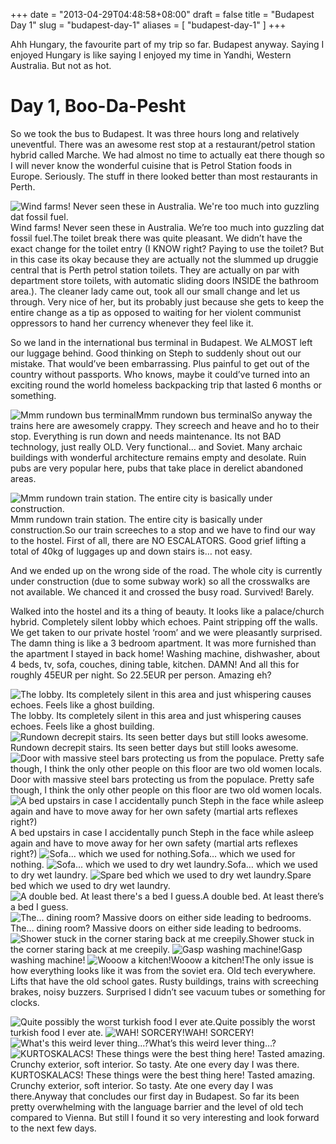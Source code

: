 +++
date = "2013-04-29T04:48:58+08:00"
draft = false
title = "Budapest Day 1"
slug = "budapest-day-1"
aliases = [
	"budapest-day-1"
]
+++

Ahh Hungary, the favourite part of my trip so far. Budapest anyway. Saying I enjoyed Hungary is like saying I enjoyed my time in Yandhi, Western Australia. But not as hot.


# Day 1, Boo-Da-Pesht

So we took the bus to Budapest. It was three hours long and relatively uneventful. There was an awesome rest stop at a restaurant/petrol station hybrid called Marche. We had almost no time to actually eat there though so I will never know the wonderful cuisine that is Petrol Station foods in Europe. Seriously. The stuff in there looked better than most restaurants in Perth.


![Wind farms! Never seen these in Australia. We're too much into guzzling dat fossil fuel.](/travel-blog/images/2013/05/img_20130428_122601.jpg)Wind farms! Never seen these in Australia. We’re too much into guzzling dat fossil fuel.The toilet break there was quite pleasant. We didn’t have the exact change for the toilet entry (I KNOW right? Paying to use the toilet? But in this case its okay because they are actually not the slummed up druggie central that is Perth petrol station toilets. They are actually on par with department store toilets, with automatic sliding doors INSIDE the bathroom area.). The cleaner lady came out, took all our small change and let us through. Very nice of her, but its probably just because she gets to keep the entire change as a tip as opposed to waiting for her violent communist oppressors to hand her currency whenever they feel like it.

So we land in the international bus terminal in Budapest. We ALMOST left our luggage behind. Good thinking on Steph to suddenly shout out our mistake. That would’ve been embarrassing. Plus painful to get out of the country without passports. Who knows, maybe it could’ve turned into an exciting round the world homeless backpacking trip that lasted 6 months or something.


![Mmm rundown bus terminal](/travel-blog/images/2013/05/img_20130428_154549.jpg)Mmm rundown bus terminalSo anyway the trains here are awesomely crappy. They screech and heave and ho to their stop. Everything is run down and needs maintenance. Its not BAD technology, just really OLD. Very functional… and Soviet. Many archaic buildings with wonderful architecture remains empty and desolate. Ruin pubs are very popular here, pubs that take place in derelict abandoned areas.


![Mmm rundown train station. The entire city is basically under construction.](/travel-blog/images/2013/05/img_20130428_154552.jpg)Mmm rundown train station. The entire city is basically under construction.So our train screeches to a stop and we have to find our way to the hostel. First of all, there are NO ESCALATORS. Good grief lifting a total of 40kg of luggages up and down stairs is… not easy.

And we ended up on the wrong side of the road. The whole city is currently under construction (due to some subway work) so all the crosswalks are not available. We chanced it and crossed the busy road. Survived! Barely.

Walked into the hostel and its a thing of beauty. It looks like a palace/church hybrid. Completely silent lobby which echoes. Paint stripping off the walls. We get taken to our private hostel ‘room’ and we were pleasantly surprised. The damn thing is like a 3 bedroom apartment. It was more furnished than the apartment I stayed in back home! Washing machine, dishwasher, about 4 beds, tv, sofa, couches, dining table, kitchen. DAMN! And all this for roughly 45EUR per night. So 22.5EUR per person. Amazing eh?


![The lobby. Its completely silent in this area and just whispering causes echoes. Feels like a ghost building.](/travel-blog/images/2013/05/img_20130428_165246.jpg)The lobby. Its completely silent in this area and just whispering causes echoes. Feels like a ghost building.
![Rundown decrepit stairs. Its seen better days but still looks awesome.](/travel-blog/images/2013/05/img_20130428_164830.jpg)Rundown decrepit stairs. Its seen better days but still looks awesome.
![Door with massive steel bars protecting us from the populace. Pretty safe though, I think the only other people on this floor are two old women locals.](/travel-blog/images/2013/05/img_20130428_163648.jpg)Door with massive steel bars protecting us from the populace. Pretty safe though, I think the only other people on this floor are two old women locals.
![A bed upstairs in case I accidentally punch Steph in the face while asleep again and have to move away for her own safety (martial arts reflexes right?)](/travel-blog/images/2013/05/img_20130428_163538.jpg)A bed upstairs in case I accidentally punch Steph in the face while asleep again and have to move away for her own safety (martial arts reflexes right?)
![Sofa... which we used for nothing.](/travel-blog/images/2013/05/img_20130428_163533.jpg)Sofa… which we used for nothing.
![Sofa... which we used to dry wet laundry.](/travel-blog/images/2013/05/img_20130428_163526.jpg)Sofa… which we used to dry wet laundry.
![Spare bed which we used to dry wet laundry.](/travel-blog/images/2013/05/img_20130428_163520.jpg)Spare bed which we used to dry wet laundry.
![A double bed. At least there's a bed I guess.](/travel-blog/images/2013/05/img_20130428_163509.jpg)A double bed. At least there’s a bed I guess.
![The... dining room? Massive doors on either side leading to bedrooms.](/travel-blog/images/2013/05/img_20130428_163355.jpg)The… dining room? Massive doors on either side leading to bedrooms.
![Shower stuck in the corner staring back at me creepily.](/travel-blog/images/2013/05/img_20130428_163338.jpg)Shower stuck in the corner staring back at me creepily.
![Gasp washing machine!](/travel-blog/images/2013/05/img_20130428_163330.jpg)Gasp washing machine!
![Wooow a kitchen!](/travel-blog/images/2013/05/img_20130428_163204.jpg)Wooow a kitchen!The only issue is how everything looks like it was from the soviet era. Old tech everywhere. Lifts that have the old school gates. Rusty buildings, trains with screeching brakes, noisy buzzers. Surprised I didn’t see vacuum tubes or something for clocks.


![Quite possibly the worst turkish food I ever ate.](/travel-blog/images/2013/05/img_20130428_170701.jpg)Quite possibly the worst turkish food I ever ate.
![WAH! SORCERY!](/travel-blog/images/2013/05/img_20130428_173435.jpg)WAH! SORCERY!
![What's this weird lever thing...?](/travel-blog/images/2013/05/img_20130428_173422.jpg)What’s this weird lever thing…?
![KURTOSKALACS! These things were the best thing here! Tasted amazing. Crunchy exterior, soft interior. So tasty. Ate one every day I was there.](/travel-blog/images/2013/05/img_20130428_172736.jpg)KURTOSKALACS! These things were the best thing here! Tasted amazing. Crunchy exterior, soft interior. So tasty. Ate one every day I was there.Anyway that concludes our first day in Budapest. So far its been pretty overwhelming with the language barrier and the level of old tech compared to Vienna. But still I found it so very interesting and look forward to the next few days.


